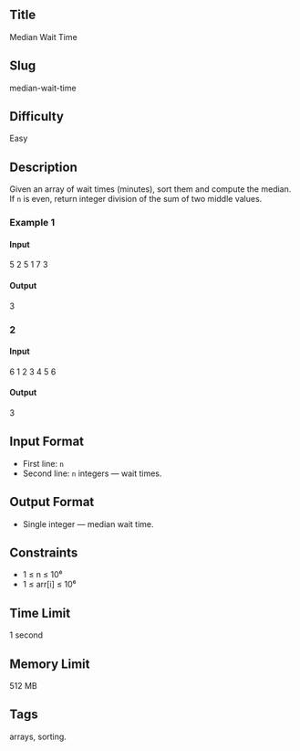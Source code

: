 ## Title

Median Wait Time

## Slug

median-wait-time

## Difficulty

Easy

## Description

Given an array of wait times (minutes), sort them and compute the median. If `n` is even, return integer division of the sum of two middle values.

### Example 1

#### Input

5
2 5 1 7 3

#### Output
3

### 2

#### Input
6
1 2 3 4 5 6

#### Output
3

## Input Format

- First line: `n`  
- Second line: `n` integers — wait times.

## Output Format

- Single integer — median wait time.

## Constraints

- 1 ≤ n ≤ 10⁶  
- 1 ≤ arr[i] ≤ 10⁶

## Time Limit

1 second

## Memory Limit

512 MB

## Tags

arrays, sorting.
